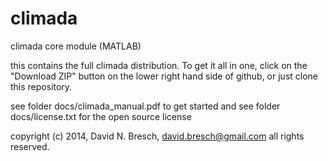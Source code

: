 climada
=======

climada core module (MATLAB)

this contains the full climada distribution. To get it all in one, click on the "Download ZIP" button on the lower right hand side of github, or just clone this repository. 

see folder docs/climada_manual.pdf to get started and
see folder docs/license.txt for the open source license

copyright (c) 2014, David N. Bresch, david.bresch@gmail.com
all rights reserved.

